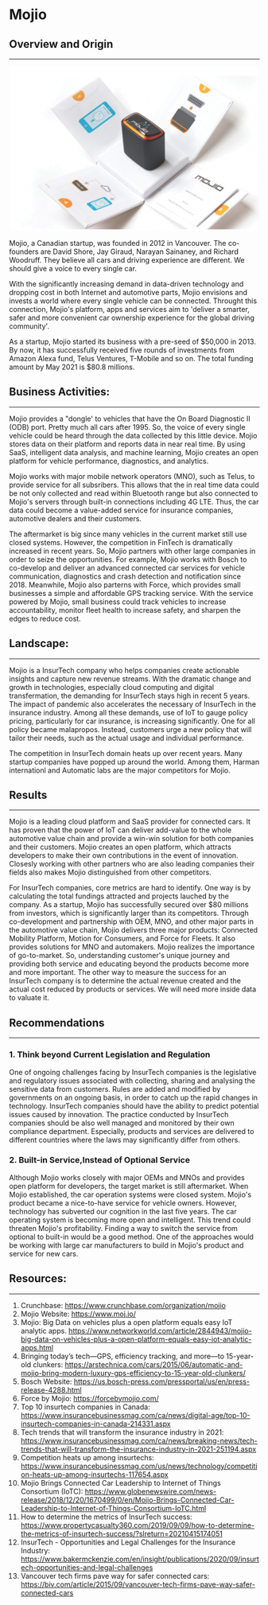 # Mojio 

## Overview and Origin
----
![Mojio Device](Mojio_Device.PNG)

Mojio, a Canadian startup, was founded in 2012 in Vancouver. The co-founders are David Shore, Jay Giraud, Narayan Sainaney, and Richard Woodruff. They believe all cars and driving experience are different. We should give a voice to every single car. 

With the significantly increasing demand in data-driven technology and dropping cost in both Internet and automotive parts, Mojio envisions and invests a world where every single vehicle can be connected. Throught this connection, Mojio's platform, apps and services aim to 'deliver a smarter, safer and more convenient car ownership experience for the global driving community'. 

As a startup, Mojio started its business with a pre-seed of $50,000 in 2013. By now, it has successfully received five rounds of investments from Amazon Alexa fund, Telus Ventures, T-Mobile and so on. The total funding amount by May 2021 is $80.8 millions.



## Business Activities:
-----------

Mojio provides a "dongle' to vehicles that have the On Board Diagnostic II (ODB) port. Pretty much all cars after 1995. So, the voice of every single vehicle could be heard through the data collected by this little device. Mojio stores data on their platform and reports data in near real time. By using SaaS, intelligent data analysis, and machine learning, Mojio creates an open platform for vehicle performance, diagnostics, and analytics.

Mojio works with major mobile network operators (MNO), such as Telus, to provide service for all subsribers. This allows that the in real time data could be not only collected and read within Bluetooth range but also connected to Mojio's servers through built-in connections including 4G LTE. Thus, the car data could become a value-added service for insurance companies, automotive dealers and their customers.

The aftermarket is big since many vehicles in the current market still use closed systems. However, the competition in FinTech is dramatically increased in recent years. So, Mojio partners with other large companies in order to seize the opportunities. For example, Mojio works with Bosch to co-develop and deliver an advanced connected car services for vehicle communication, diagnostics and crash detection and notification since 2018. Meanwhile, Mojio also parterns with Force, which provides small businesses a simple and affordable GPS tracking service. With the service powered by Mojio, small business could track vehicles to increase accountability, monitor fleet health to increase safety, and sharpen the edges to reduce cost.

## Landscape:
-----

Mojio is a InsurTech company who helps companies create actionable insights and capture new revenue streams. With the dramatic change and growth in technologies, especially cloud computing and digital transfermation, the demanding for InsurTech stays high in recent 5 years. The impact of pandemic also accelerates the necessary of InsurTech in the insurance industry. Among all these demands, use of IoT to gauge policy pricing, particularly for car insurance, is increasing significantly. One for all policy became malapropos. Instead, customers urge a new policy that will tailor their needs, such as the actual usage and individual performance. 

The competition in InsurTech domain heats up over recent years. Many startup companies have popped up around the world. Among them, Harman internationl and Automatic labs are the major competitors for Mojio. 

## Results
------
Mojio is a leading cloud platform and SaaS provider for connected cars. It has proven that the power of IoT can deliver add-value to the whole automotive value chain and provide a win-win solution for both companies and their customers. Mojio creates an open platform, which attracts developers to make their own contributions in the event of innovation. Closesly working with other partners who are also leading companies their fields also makes Mojio distinguished from other competitors. 

For InsurTech companies, core metrics are hard to identify. One way is by calculating the total fundings attracted and projects lauched by the company. As a startup, Mojio has successfully secured over $80 millions from investors, which is significantly larger than its competitors. Through co-development and partnership with OEM, MNO, and other major parts in the automotive value chain, Mojio delivers three major products: Connected Mobility Platform, Motion for Consumers, and Force for Fleets. It also provides solutions for MNO and automakers. Mojio realizes the importance of go-to-market. So, understanding customer's unique journey and providing both service and educating beyond the products become more and more important. The other way to measure the success for an InsurTech company is to determine the actual revenue created and the actual cost reduced by products or services. We will need more inside data to valuate it.

## Recommendations
--------
### 1. Think beyond Current Legislation and Regulation
One of ongoing challenges facing by InsurTech companies is the legislative and regulatory issues associated with collecting, sharing and analysing the sensitive data from customers. Rules are added and modified by governments on an ongoing basis, in order to catch up the rapid changes in technology. InsurTech companies should have the ability to predict potential issues caused by innovation. The practice conducted by InsurTech companies should be also well managed and monitored by their own compliance department. Especially, products and services are delivered to different countries where the laws may significantly differ from others.

### 2. Built-in Service,Instead of Optional Service
Although Mojio works closely with major OEMs and MNOs and provides open platform for developers, the target market is still aftermarket. When Mojio established, the car operation systems were closed system. Mojio's product became a nice-to-have service for vehicle owners. However, technology has subverted our cognition in the last five years. The car operating system is becoming more open and intelligent. This trend could threaten Mojio's profitability. Finding a way to switch the service from optional to built-in would be a good method. One of the approaches would be working with large car manufacturers to build in Mojio's product and service for new cars. 


## Resources:
--------
1. Crunchbase: https://www.crunchbase.com/organization/mojio
2. Mojio Website: https://www.moj.io/
3. Mojio: Big Data on vehicles plus a open platform equals easy IoT analytic apps. 
https://www.networkworld.com/article/2844943/mojio-big-data-on-vehicles-plus-a-open-platform-equals-easy-iot-analytic-apps.html
4. Bringing today’s tech—GPS, efficiency tracking, and more—to 15-year-old clunkers: https://arstechnica.com/cars/2015/06/automatic-and-mojio-bring-modern-luxury-gps-efficiency-to-15-year-old-clunkers/
5. Bosch Website: https://us.bosch-press.com/pressportal/us/en/press-release-4288.html
6. Force by Mojio: https://forcebymojio.com/
7. Top 10 insurtech companies in Canada: https://www.insurancebusinessmag.com/ca/news/digital-age/top-10-insurtech-companies-in-canada-214331.aspx
8. Tech trends that will transform the insurance industry in 2021: https://www.insurancebusinessmag.com/ca/news/breaking-news/tech-trends-that-will-transform-the-insurance-industry-in-2021-251194.aspx
9. Competition heats up among insurtechs: https://www.insurancebusinessmag.com/us/news/technology/competition-heats-up-among-insurtechs-117654.aspx
10. Mojio Brings Connected Car Leadership to Internet of Things Consortium (IoTC):  https://www.globenewswire.com/news-release/2018/12/20/1670499/0/en/Mojio-Brings-Connected-Car-Leadership-to-Internet-of-Things-Consortium-IoTC.html
11. How to determine the metrics of InsurTech success: https://www.propertycasualty360.com/2019/09/09/how-to-determine-the-metrics-of-insurtech-success/?slreturn=20210415174051
12. InsurTech - Opportunities and Legal Challenges for the Insurance Industry: https://www.bakermckenzie.com/en/insight/publications/2020/09/insurtech-opportunities-and-legal-challenges 
13. Vancouver tech firms pave way for safer connected cars: https://biv.com/article/2015/09/vancouver-tech-firms-pave-way-safer-connected-cars



